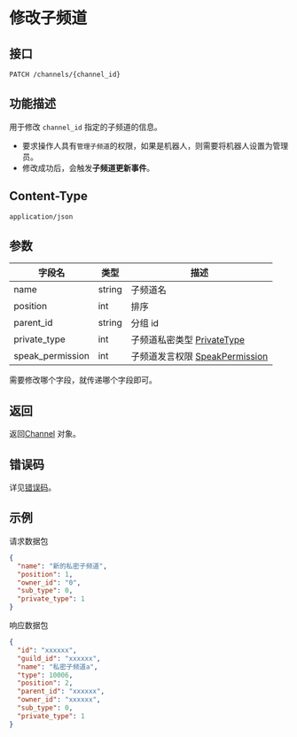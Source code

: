 # 修改子频道

## 接口

```http
PATCH /channels/{channel_id}
```

## 功能描述

用于修改 `channel_id` 指定的子频道的信息。

- 要求操作人具有`管理子频道`的权限，如果是机器人，则需要将机器人设置为管理员。
- 修改成功后，会触发**子频道更新事件**。

<PrivateDomain/>

## Content-Type

```http
application/json
```

## 参数

| 字段名           | 类型   | 描述                                                       |
| ---------------- | ------ | ---------------------------------------------------------- |
| name             | string | 子频道名                                                   |
| position         | int    | 排序                                                       |
| parent_id        | string | 分组 id                                                    |
| private_type     | int    | 子频道私密类型 [PrivateType](model.md#privatetype)         |
| speak_permission | int    | 子频道发言权限 [SpeakPermission](model.md#speakpermission) |

需要修改哪个字段，就传递哪个字段即可。

## 返回

返回[Channel](model.md#Channel) 对象。

## 错误码

详见[错误码](../../../../openapi/error/error.md)。

## 示例

请求数据包

```json
{
  "name": "新的私密子频道",
  "position": 1,
  "owner_id": "0",
  "sub_type": 0,
  "private_type": 1
}
```

响应数据包

```json
{
  "id": "xxxxxx",
  "guild_id": "xxxxxx",
  "name": "私密子频道a",
  "type": 10006,
  "position": 2,
  "parent_id": "xxxxxx",
  "owner_id": "xxxxxx",
  "sub_type": 0,
  "private_type": 1
}
```
